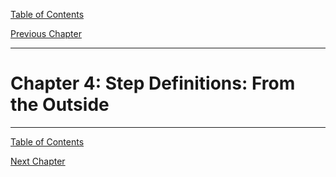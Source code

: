 [Table of Contents](_toc.md)

[Previous Chapter](ch3.md)

---

# Chapter 4: Step Definitions: From the Outside #


---
[Table of Contents](_toc.md)

[Next Chapter](ch5.md)
